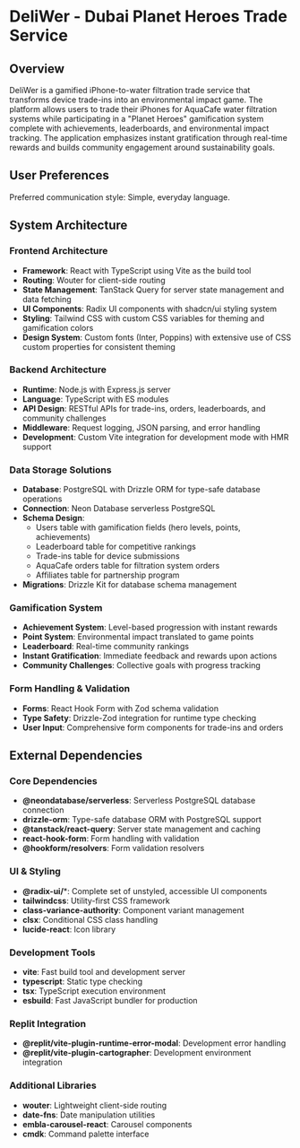 # DeliWer - Dubai Planet Heroes Trade Service

## Overview

DeliWer is a gamified iPhone-to-water filtration trade service that transforms device trade-ins into an environmental impact game. The platform allows users to trade their iPhones for AquaCafe water filtration systems while participating in a "Planet Heroes" gamification system complete with achievements, leaderboards, and environmental impact tracking. The application emphasizes instant gratification through real-time rewards and builds community engagement around sustainability goals.

## User Preferences

Preferred communication style: Simple, everyday language.

## System Architecture

### Frontend Architecture
- **Framework**: React with TypeScript using Vite as the build tool
- **Routing**: Wouter for client-side routing
- **State Management**: TanStack Query for server state management and data fetching
- **UI Components**: Radix UI components with shadcn/ui styling system
- **Styling**: Tailwind CSS with custom CSS variables for theming and gamification colors
- **Design System**: Custom fonts (Inter, Poppins) with extensive use of CSS custom properties for consistent theming

### Backend Architecture
- **Runtime**: Node.js with Express.js server
- **Language**: TypeScript with ES modules
- **API Design**: RESTful APIs for trade-ins, orders, leaderboards, and community challenges
- **Middleware**: Request logging, JSON parsing, and error handling
- **Development**: Custom Vite integration for development mode with HMR support

### Data Storage Solutions
- **Database**: PostgreSQL with Drizzle ORM for type-safe database operations
- **Connection**: Neon Database serverless PostgreSQL
- **Schema Design**: 
  - Users table with gamification fields (hero levels, points, achievements)
  - Leaderboard table for competitive rankings
  - Trade-ins table for device submissions
  - AquaCafe orders table for filtration system orders
  - Affiliates table for partnership program
- **Migrations**: Drizzle Kit for database schema management

### Gamification System
- **Achievement System**: Level-based progression with instant rewards
- **Point System**: Environmental impact translated to game points
- **Leaderboard**: Real-time community rankings
- **Instant Gratification**: Immediate feedback and rewards upon actions
- **Community Challenges**: Collective goals with progress tracking

### Form Handling & Validation
- **Forms**: React Hook Form with Zod schema validation
- **Type Safety**: Drizzle-Zod integration for runtime type checking
- **User Input**: Comprehensive form components for trade-ins and orders

## External Dependencies

### Core Dependencies
- **@neondatabase/serverless**: Serverless PostgreSQL database connection
- **drizzle-orm**: Type-safe database ORM with PostgreSQL support
- **@tanstack/react-query**: Server state management and caching
- **react-hook-form**: Form handling with validation
- **@hookform/resolvers**: Form validation resolvers

### UI & Styling
- **@radix-ui/***: Complete set of unstyled, accessible UI components
- **tailwindcss**: Utility-first CSS framework
- **class-variance-authority**: Component variant management
- **clsx**: Conditional CSS class handling
- **lucide-react**: Icon library

### Development Tools
- **vite**: Fast build tool and development server
- **typescript**: Static type checking
- **tsx**: TypeScript execution environment
- **esbuild**: Fast JavaScript bundler for production

### Replit Integration
- **@replit/vite-plugin-runtime-error-modal**: Development error handling
- **@replit/vite-plugin-cartographer**: Development environment integration

### Additional Libraries
- **wouter**: Lightweight client-side routing
- **date-fns**: Date manipulation utilities
- **embla-carousel-react**: Carousel components
- **cmdk**: Command palette interface